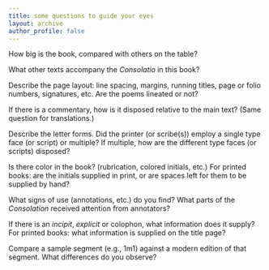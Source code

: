 ```yaml
---
title: some questions to guide your eyes
layout: archive
author_profile: false
---
```


How big is the book, compared with others on the table?

What other texts accompany the *Consolatio* in this book?

Describe the page layout: line spacing, margins, running titles, page or folio numbers, signatures, etc.
Are the poems lineated or not? 

If there is a commentary, how is it disposed relative to the main text? 
(Same question for translations.) 

Describe the letter forms. 
Did the printer (or scribe(s)) employ a single type face (or script) or multiple? 
If multiple, how are the different type faces (or scripts) disposed?

Is there color in the book? (rubrication, colored initials, etc.)
For printed books: are the initials supplied in print, or are spaces left for them to be supplied by hand?

What signs of use (annotations, etc.) do you find?
What parts of the *Consolation* received attention from annotators?

If there is an *incipit*, *explicit* or colophon, what information does it supply?
For printed books: what information is supplied on the title page?

Compare a sample segment (e.g., 1m1) against a modern edition of that segment. 
What differences do you observe?